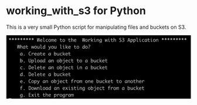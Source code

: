 # working_with_s3 for Python

This is a very small Python script for manipulating files and buckets on S3.

![Alt text](working_with_s3.png?raw=true "Title")
